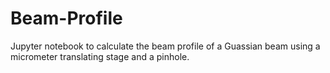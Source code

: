 # Beam-Profile
Jupyter notebook to calculate the beam profile of a Guassian beam using a micrometer translating stage and a pinhole.
